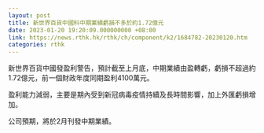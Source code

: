 ```yaml
---
layout: post
title: 新世界百貨中國料中期業績虧損不多於約1.72億元
date: 2023-01-20 19:20:09.000000000 +08:00
link: https://news.rthk.hk/rthk/ch/component/k2/1684782-20230120.htm
categories: rthk
---
```


新世界百貨中國發盈利警告，預計截至上月底，中期業績由盈轉虧，虧損不超過約1.72億元，前一個財政年度同期盈利4100萬元。

盈利能力減弱，主要是期內受到新冠病毒疫情持續及長時間影響，加上外匯虧損增加。

公司預期，將於2月刊發中期業績。
